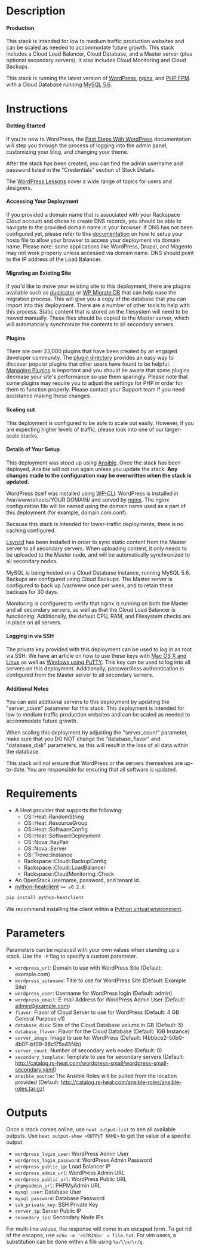 Description
===========

#### Production

This stack is intended for low to medium traffic production
websites and can be scaled as needed to accommodate future
growth.  This stack includes a Cloud Load Balancer, Cloud
Database, and a Master server (plus optional secondary
servers).  It also includes Cloud Monitoring and Cloud
Backups.

This stack is running the latest version of
[WordPress](http://wordpress.org/about/),
[nginx](https://www.nginx.com/),
and [PHP FPM](http://php-fpm.org/).
with a Cloud Database running
[MySQL 5.6](http://www.mysql.com/about/).


Instructions
===========

#### Getting Started
If you're new to WordPress, the [First Steps With
WordPress](http://codex.wordpress.org/First_Steps_With_WordPress)
documentation will step you through the process of logging into the admin
panel, customizing your blog, and changing your theme.

After the stack has been created, you can find the admin username and
password listed in the "Credentials" section of Stack Details.

The [WordPress Lessons](http://codex.wordpress.org/WordPress_Lessons) cover a
wide range of topics for users and designers.

#### Accessing Your Deployment
If you provided a domain name that is associated with your Rackspace Cloud
account and chose to create DNS records, you should be able to navigate to
the provided domain name in your browser. If DNS has not been configured yet,
please refer to this
[documentation](http://www.rackspace.com/knowledge_center/article/how-do-i-modify-my-hosts-file)
on how to setup your hosts file to allow your browser to access your
deployment via domain name. Please note: some applications like WordPress,
Drupal, and Magento may not work properly unless accessed via domain name.
DNS should point to the IP address of the Load Balancer.

#### Migrating an Existing Site
If you'd like to move your existing site to this deployment, there are
plugins available such as
[duplicator](http://wordpress.org/plugins/duplicator/) or [WP Migrate
DB](http://wordpress.org/plugins/wp-migrate-db/) that can help ease the
migration process.  This will give you a copy of the database that you can
import into this deployment.  There are a number of other tools to help with
this process.  Static content that is stored on the filesystem will need to
be moved manually.  These files should be copied to the Master server, which
will automatically synchronize the contents to all secondary servers.

#### Plugins
There are over 23,000 plugins that have been created by an engaged developer
community. The [plugin directory](http://wordpress.org/extend/plugins/)
provides an easy way to discover popular plugins that other users have found
to be helpful. [Managing
Plugins](https://codex.wordpress.org/Managing_Plugins) is important and you
should be aware that some plugins decrease your site's performance so use
them sparingly.  Please note that some plugins may require you to adjust the
settings for PHP in order for them to function properly.  Please contact
your Support team if you need assistance making these changes.

#### Scaling out
This deployment is configured to be able to scale out easily.  However,
if you are expecting higher levels of traffic, please look into one of our
larger-scale stacks.

#### Details of Your Setup
This deployment was stood up using [Ansible](http://www.ansible.com/).
Once the stack has been deployed, Ansible will not run again unless you update the
stack. **Any changes made to the configuration may be overwritten when the stack
is updated.**

WordPress itself was installed using [WP-CLI](http://wp-cli.org/). WordPress
is installed in /var/www/vhosts/YOUR DOMAIN/ and served by [nginx](https://www.nginx.com/).
The nginx configuration file will be named using the domain name used as a
part of this deployment (for example, domain.com.conf).

Because this stack is intended for lower-traffic deployments, there is no
caching configured.

[Lsyncd](https://github.com/axkibe/lsyncd) has been installed in order to
sync static content from the Master server to all secondary servers.
When uploading content, it only needs to be uploaded to the Master node,
and will be automatically synchronized to all secondary nodes.

MySQL is being hosted on a Cloud Database instance, running MySQL 5.6.
Backups are configured using Cloud Backups.  The Master server is configured
to back up /var/www once per week, and to retain
these backups for 30 days.

Monitoring is configured to verify that nginx is running on both the Master
and all secondary servers, as well as that the Cloud Load Balancer is
functioning.  Additionally, the default CPU, RAM, and Filesystem checks
are in place on all servers.

#### Logging in via SSH
The private key provided with this deployment can be used to log in as
root via SSH. We have an article on how to use these keys with [Mac OS X and
Linux](http://www.rackspace.com/knowledge_center/article/logging-in-with-a-ssh-private-key-on-linuxmac)
as well as [Windows using
PuTTY](http://www.rackspace.com/knowledge_center/article/logging-in-with-a-ssh-private-key-on-windows).
This key can be used to log into all servers on this deployment.
Additionally, passwordless authentication is configured from the Master
server to all secondary servers.

#### Additional Notes
You can add additional servers to this deployment by updating the
"server_count" parameter for this stack. This deployment is
intended for low to medium traffic production websites and can be
scaled as needed to accommodate future growth.

When scaling this deployment by adjusting the "server_count" parameter,
make sure that you DO NOT change the "database_flavor" and "database_disk"
parameters, as this will result in the loss of all data within the
database.

This stack will not ensure that WordPress or the servers themselves are
up-to-date.  You are responsible for ensuring that all software is
updated.


Requirements
============
* A Heat provider that supports the following:
  * OS::Heat::RandomString
  * OS::Heat::ResourceGroup
  * OS::Heat::SoftwareConfig
  * OS::Heat::SoftwareDeployment
  * OS::Nova::KeyPair
  * OS::Nova::Server
  * OS::Trove::Instance
  * Rackspace::Cloud::BackupConfig
  * Rackspace::Cloud::LoadBalancer
  * Rackspace::CloudMonitoring::Check
* An OpenStack username, password, and tenant id.
* [python-heatclient](https://github.com/openstack/python-heatclient)
`>= v0.2.8`:

```bash
pip install python-heatclient
```

We recommend installing the client within a [Python virtual
environment](http://www.virtualenv.org/).

Parameters
==========
Parameters can be replaced with your own values when standing up a stack. Use
the `-P` flag to specify a custom parameter.

* `wordpress_url`: Domain to use with WordPress Site (Default: example.com)
* `wordpress_sitename`: Title to use for WordPress Site (Default: Example Site)
* `wordpress_user`: Username for WordPress login (Default: admin)
* `wordpress_email`: E-mail Address for WordPress Admin User (Default: admin@example.com)
* `flavor`: Flavor of Cloud Server to use for WordPress (Default: 4 GB General Purpose v1)
* `database_disk`: Size of the Cloud Database volume in GB (Default: 5)
* `database_flavor`: Flavor for the Cloud Database (Default: 1GB Instance)
* `server_image`: Image to use for WordPress (Default: f4bbbce2-50b0-4b07-bf09-96c175a45f4b)
* `server_count`: Number of secondary web nodes (Default: 0)
* `secondary_template`: Template to use for secondary servers (Default: http://catalog.rs-heat.com/wordpress-small/wordpress-small-secondary.yaml)
* `ansible_source`: The Ansible Roles will be pulled from the location provided (Default: http://catalog.rs-heat.com/ansible-roles/ansible-roles.tar.gz)

Outputs
=======
Once a stack comes online, use `heat output-list` to see all available outputs.
Use `heat output-show <OUTPUT NAME>` to get the value of a specific output.

* `wordpress_login_user`: WordPress Admin User
* `wordpress_login_password`: WordPress Admin Password
* `wordpress_public_ip`: Load Balancer IP
* `wordpress_admin_url`: WordPress Admin URL
* `wordpress_public_url`: WordPress Public URL
* `phpmyadmin_url`: PHPMyAdmin URL
* `mysql_user`: Database User
* `mysql_password`: Database Password
* `ssh_private_key`: SSH Private Key
* `server_ip`: Server Public IP
* `secondary_ips`: Secondary Node IPs

For multi-line values, the response will come in an escaped form. To get rid of
the escapes, use `echo -e '<STRING>' > file.txt`. For vim users, a substitution
can be done within a file using `%s/\\n/\r/g`.
